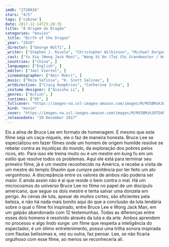 ```yaml
---
imdb: "2720826"
stars: "4/5"
tags: ['cabine']
date: 2017-12-14T23:20:35
title: "A Origem do Dragão"
categories: "movies"
_title: "Birth of the Dragon"
_year: "2016"
_director: ["George Nolfi", ]
_writer: ["Stephen J. Rivele", "Christopher Wilkinson", "Michael Dorgan", ]
_cast: ["Yu Xia (Wong Jack Man)", "Wang Xi'An (Tai Chi Grandmaster / Wang Lian)", "Hai Yu (Shaolin Abbot)", "Yue Wu (Wang Biao)", "Billy Magnussen (Steve McKee)", "Steven Roberts (Beat Poet)", "Riley Wood (Hippie Girl)", "Philip Ng (Bruce Lee)", "Simon Yin (Vinnie Wei)", "Terry Chen (Frankie Chen)", "Ron Yuan (Tony Yu)", "Lillian Lim (Janet Wei)", "Yee Jee Tso (Winston Peng)", "Jingjing Qu (Xiulan Quan)", "Simon Chin (Wai Fu)", "Nickson Kong (Wong's Cousin)", "Peter Chao (Busboy)", "Hawlan Ng (Valet)", "Xing Jin (Auntie Blossom)", ]
_countries: ["China", ]
_languages: ["English", ]
_editor: ["Joel Viertel", ]
_cinematographer: ["Amir Mokri", ]
_music: ["Reza Safinia", "H. Scott Salinas", ]
_artdirection: ["Craig Humphries", "Catherine Ircha", ]
_costume designer: ["Aieisha Li", ]
_genres: ["Action", ]
_runtimes: ["95", ]
_fullcover: "https://images-na.ssl-images-amazon.com/images/M/MV5BMzk3OTQ4MjY0OF5BMl5BanBnXkFtZTgwNzQ2MTcwMzI@.jpg"
_kind: "movie"
_cover: "https://images-na.ssl-images-amazon.com/images/M/MV5BMzk3OTQ4MjY0OF5BMl5BanBnXkFtZTgwNzQ2MTcwMzI@._V1._SX95_SY140_.jpg"
_releasedate: "28 December 2017"
---
```

Eis a alma de Bruce Lee em formato de homenagem. E mesmo que este filme seja um caça-níqueis, ele o faz de maneira honesta. Bruce Lee se especializou em fazer filmes onde um homem de origem humilde resolve se rebelar contra as injustiças do mundo, da exploração dos pobres pelos ricos, etc. Para isso ele treina muito ou é um mestre em kung fu em um estilo que resolve todos os problemas. Aqui ele está para terminar seu primeiro filme, já é um mestre reconhecido na América, e recebe a visita de um mestre do templo Shaolin que cumpre penitência por ter feito um ato vergonhoso. A discrepância entre os valores de ambos não poderia ser maior. E ainda assim não é aí que reside o bem contra o mal. Há um microcosmos do universo Bruce Lee no filme no papel de um discípulo americano, que segue os dois mestre e tenta salvar uma donzela em perigo. As cenas de luta, apesar de muitos cortes, são eficientes pela beleza, e não há nada mais bonito aqui do que a conclusão da luta lendária sobre o qual o filme foi inspirado, entre Bruce Lee e Wong Jack Man, em um galpão abandonado com 12 testemunhas. Todas as diferenças entre esses dois homens é resolvido através da luta e da arte. Ambos aprendem no processo e algo lindo surge: um filme que respeita a inteligência do espectador, é um ótimo entretenimento, possui uma trilha sonora inspirada com flautas belíssimas e, vez ou outra, faz pensar. Lee, se não ficaria orgulhoso com esse filme, ao menos se reconheceria ali.
